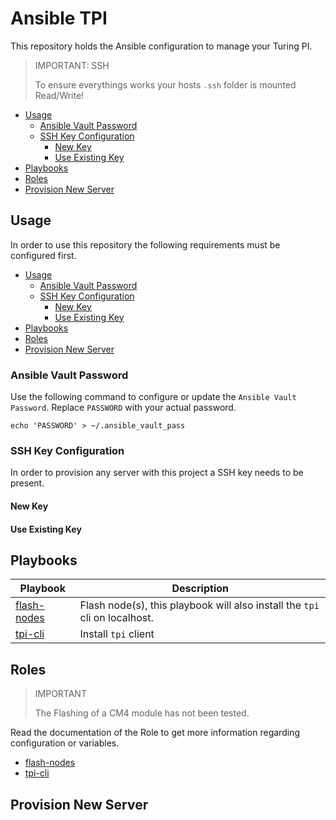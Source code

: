 # Ansible TPI

This repository holds the Ansible configuration to manage your Turing PI.

> IMPORTANT: SSH
>
> To ensure everythings works your hosts `.ssh` folder is mounted Read/Write!

- [Usage](#usage)
  - [Ansible Vault Password](#ansible-vault-password)
  - [SSH Key Configuration](#ssh-key-configuration)
    - [New Key](#new-key)
    - [Use Existing Key](#use-existing-key)
- [Playbooks](#playbooks)
- [Roles](#roles)
- [Provision New Server](#provision-new-server)

## Usage

In order to use this repository the following requirements must be configured first.

- [Usage](#usage)
  - [Ansible Vault Password](#ansible-vault-password)
  - [SSH Key Configuration](#ssh-key-configuration)
    - [New Key](#new-key)
    - [Use Existing Key](#use-existing-key)
- [Playbooks](#playbooks)
- [Roles](#roles)
- [Provision New Server](#provision-new-server)

### Ansible Vault Password

Use the following command to configure or update the `Ansible Vault Password`.
Replace `PASSWORD` with your actual password.

```shell
echo 'PASSWORD' > ~/.ansible_vault_pass
```

### SSH Key Configuration

In order to provision any server with this project a SSH key needs to be present.

#### New Key

#### Use Existing Key



## Playbooks

| Playbook                                   | Description                                                                |
| ------------------------------------------ | -------------------------------------------------------------------------- |
| [flash-nodes](./playbooks/flash-nodes.yml) | Flash node(s), this playbook will also install the `tpi` cli on localhost. |
| [tpi-cli](./playbooks/tpi-cli.yml)         | Install `tpi` client                                                       |

## Roles

> IMPORTANT
>
> The Flashing of a CM4 module has not been tested.

Read the documentation of the Role to get more information regarding configuration or variables.

- [flash-nodes](./roles/flash/README.md)
- [tpi-cli](./roles/tpi-cli/)

## Provision New Server

